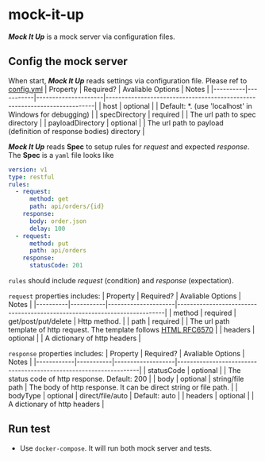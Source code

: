 # mock-it-up
***Mock It Up*** is a mock server via configuration files.

## Config the mock server
When start, ***Mock It Up*** reads settings via configuration file. Please ref to [config.yml](https://github.com/vincent-scw/mock-it-up/blob/main/test/MockItUp.IntegrationTest/mockitup.d/conf.yml)
| Property | Required? | Avaliable Options   | Notes                                                                    |
|----------|-----------|---------------------|--------------------------------------------------------------------------|
| host     | optional  |                     | Default: &ast;. (use 'localhost' in Windows for debugging)                   |
| specDirectory | required  |                | The url path to spec directory |
| payloadDirectory | optional  |             | The url path to payload (definition of response bodies) directory |

***Mock It Up*** reads **Spec** to setup rules for *request* and expected *response*.
The **Spec** is a ```yaml``` file looks like
```yml
version: v1
type: restful
rules:
  - request:
      method: get
      path: api/orders/{id}
    response:
      body: order.json
      delay: 100
  - request:
      method: put
      path: api/orders
    response:
      statusCode: 201
```

```rules``` should include *request* (condition) and *response* (expectation).

```request``` properties includes:
| Property | Required? | Avaliable Options   | Notes                                                                    |
|----------|-----------|---------------------|--------------------------------------------------------------------------|
| method   | required  | get/post/put/delete | Http method.                                                             |
| path     | required  |                     | The url path template of http request. The template follows [HTML RFC6570](https://tools.ietf.org/html/rfc6570) |
| headers  | optional  |                     | A dictionary of http headers                                             |

```response``` properties includes:
| Property   | Required? | Avaliable Options | Notes                                                            |
|------------|-----------|-------------------|------------------------------------------------------------------|
| statusCode | optional  |                   | The status code of http response. Default: 200                   |
| body       | optional  | string/file path  | The body of http response. It can be direct string or file path. |
| bodyType   | optional  | direct/file/auto  | Default: auto                                                    |
| headers    | optional  |                   | A dictionary of http headers                                     |

## Run test
* Use ```docker-compose```. It will run both mock server and tests.

